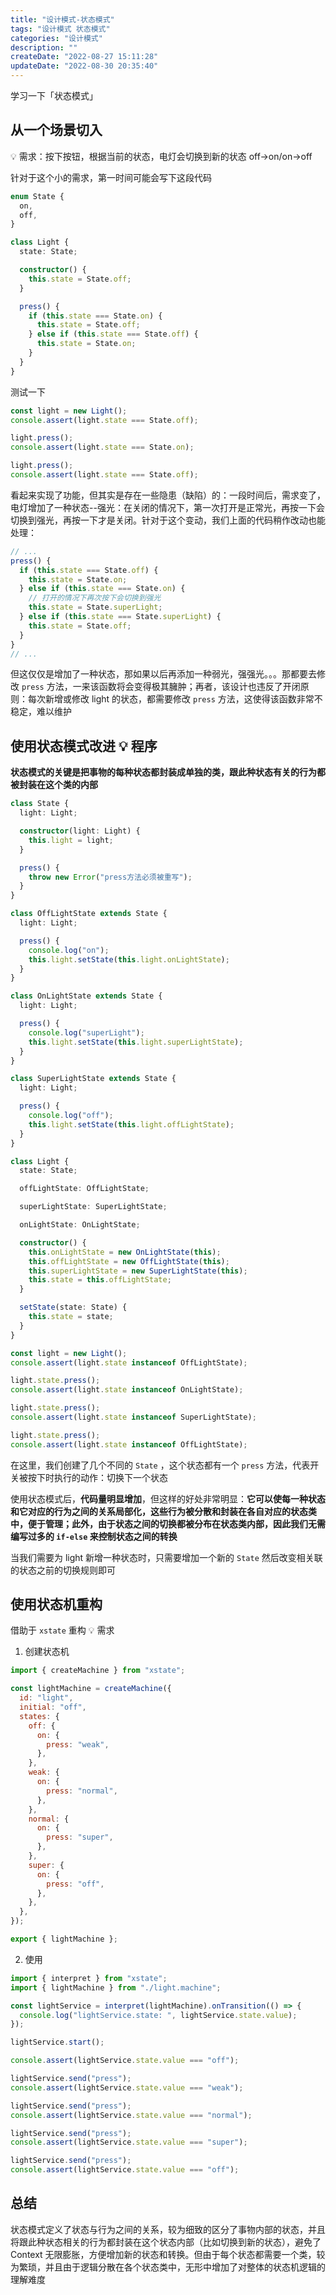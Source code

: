 ```yaml
---
title: "设计模式-状态模式"
tags: "设计模式 状态模式"
categories: "设计模式"
description: ""
createDate: "2022-08-27 15:11:28"
updateDate: "2022-08-30 20:35:40"
---
```


学习一下「状态模式」

## 从一个场景切入

💡 需求：按下按钮，根据当前的状态，电灯会切换到新的状态 off->on/on->off

针对于这个小的需求，第一时间可能会写下这段代码

```ts
enum State {
  on,
  off,
}

class Light {
  state: State;

  constructor() {
    this.state = State.off;
  }

  press() {
    if (this.state === State.on) {
      this.state = State.off;
    } else if (this.state === State.off) {
      this.state = State.on;
    }
  }
}
```

测试一下

```ts
const light = new Light();
console.assert(light.state === State.off);

light.press();
console.assert(light.state === State.on);

light.press();
console.assert(light.state === State.off);
```

看起来实现了功能，但其实是存在一些隐患（缺陷）的：一段时间后，需求变了，电灯增加了一种状态--强光：在关闭的情况下，第一次打开是正常光，再按一下会切换到强光，再按一下才是关闭。针对于这个变动，我们上面的代码稍作改动也能处理：

```ts
// ...
press() {
  if (this.state === State.off) {
    this.state = State.on;
  } else if (this.state === State.on) {
    // 打开的情况下再次按下会切换到强光
    this.state = State.superLight;
  } else if (this.state === State.superLight) {
    this.state = State.off;
  }
}
// ...
```

但这仅仅是增加了一种状态，那如果以后再添加一种弱光，强强光。。。那都要去修改 `press` 方法，一来该函数将会变得极其臃肿；再者，该设计也违反了开闭原则：每次新增或修改 light 的状态，都需要修改 `press` 方法，这使得该函数非常不稳定，难以维护

## 使用状态模式改进 💡 程序

**状态模式的关键是把事物的每种状态都封装成单独的类，跟此种状态有关的行为都被封装在这个类的内部**

```ts
class State {
  light: Light;

  constructor(light: Light) {
    this.light = light;
  }

  press() {
    throw new Error("press方法必须被重写");
  }
}

class OffLightState extends State {
  light: Light;

  press() {
    console.log("on");
    this.light.setState(this.light.onLightState);
  }
}

class OnLightState extends State {
  light: Light;

  press() {
    console.log("superLight");
    this.light.setState(this.light.superLightState);
  }
}

class SuperLightState extends State {
  light: Light;

  press() {
    console.log("off");
    this.light.setState(this.light.offLightState);
  }
}

class Light {
  state: State;

  offLightState: OffLightState;

  superLightState: SuperLightState;

  onLightState: OnLightState;

  constructor() {
    this.onLightState = new OnLightState(this);
    this.offLightState = new OffLightState(this);
    this.superLightState = new SuperLightState(this);
    this.state = this.offLightState;
  }

  setState(state: State) {
    this.state = state;
  }
}

const light = new Light();
console.assert(light.state instanceof OffLightState);

light.state.press();
console.assert(light.state instanceof OnLightState);

light.state.press();
console.assert(light.state instanceof SuperLightState);

light.state.press();
console.assert(light.state instanceof OffLightState);
```

在这里，我们创建了几个不同的 `State` ，这个状态都有一个 `press` 方法，代表开关被按下时执行的动作：切换下一个状态

使用状态模式后，**代码量明显增加**，但这样的好处非常明显：**它可以使每一种状态和它对应的行为之间的关系局部化，这些行为被分散和封装在各自对应的状态类中，便于管理；此外，由于状态之间的切换都被分布在状态类内部，因此我们无需编写过多的 `if-else` 来控制状态之间的转换**

当我们需要为 light 新增一种状态时，只需要增加一个新的 `State` 然后改变相关联的状态之前的切换规则即可

## 使用状态机重构

借助于 `xstate` 重构 💡 需求

1. 创建状态机

```js
import { createMachine } from "xstate";

const lightMachine = createMachine({
  id: "light",
  initial: "off",
  states: {
    off: {
      on: {
        press: "weak",
      },
    },
    weak: {
      on: {
        press: "normal",
      },
    },
    normal: {
      on: {
        press: "super",
      },
    },
    super: {
      on: {
        press: "off",
      },
    },
  },
});

export { lightMachine };
```

2. 使用

```js
import { interpret } from "xstate";
import { lightMachine } from "./light.machine";

const lightService = interpret(lightMachine).onTransition(() => {
  console.log("lightService.state: ", lightService.state.value);
});

lightService.start();

console.assert(lightService.state.value === "off");

lightService.send("press");
console.assert(lightService.state.value === "weak");

lightService.send("press");
console.assert(lightService.state.value === "normal");

lightService.send("press");
console.assert(lightService.state.value === "super");

lightService.send("press");
console.assert(lightService.state.value === "off");
```

## 总结

状态模式定义了状态与行为之间的关系，较为细致的区分了事物内部的状态，并且将跟此种状态相关的行为都封装在这个状态内部（比如切换到新的状态），避免了 Context 无限膨胀，方便增加新的状态和转换。但由于每个状态都需要一个类，较为繁琐，并且由于逻辑分散在各个状态类中，无形中增加了对整体的状态机逻辑的理解难度
